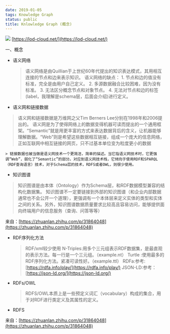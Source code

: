 ```yaml
---
date: 2019-01-05
tags: Knowledge Graph
status: public
title: Knlowledge Graph (概念)
---
```



![](./_image/lod-cloud-sm.jpg)
[https://lod-cloud.net/](https://lod-cloud.net/)

一、概念

+ 语义网络

    > 语义网络是由Quillian于上世纪60年代提出的知识表达模式，其用相互连接的节点和边来表示知识。 
    > 语义网络的缺点： 1. 节点和边的值没有标准，完全是由用户自己定义。 2. 多源数据融合比较困难，因为没有标准。 3. 无法区分概念节点和对象节点。 4. 无法对节点和边的标签(label，我理解是schema层，后面会介绍)进行定义。

+ 语义网和链接数据
> 语义网和链接数据是万维网之父Tim Berners Lee分别在1998年和2006提出的。
> 语义网是为了使得网络上的数据变得机器可读而提出的一个通用框架。“Semantic”就是用更丰富的方式来表达数据背后的含义，让机器能够理解数据。“Web”则是希望这些数据相互链接，组成一个庞大的信息网络，正如互联网中相互链接的网页，只不过基本单位变为粒度更小的数据

    > 链接数据也被当做是语义网技术一个更简洁，简单的描述。当它指语义网技术时，它更强调“Web”，弱化了“Semantic”的部分。对应到语义网技术栈，它倾向于使用RDF和SPARQL（RDF查询语言）技术，对于Schema层的技术，RDFS或者OWL，则很少使用。

+ 知识图谱
> 知识图谱是由本体（Ontology）作为Schema层，和RDF数据模型兼容的结构化数据集。
> 知识图谱不一定要链接到外部的知识图谱（和企业内部数据通常也不会公开一个道理），更强调有一个本体层来定义实体的类型和实体之间的关系。另外，知识图谱数据质量要求比较高且容易访问，能够提供面向终端用户的信息服务（查询、问答等等）

来自：[https://zhuanlan.zhihu.com/p/31864048](https://zhuanlan.zhihu.com/p/31864048)

+ RDF序列化方法
    >  RDF/xml较少使用
    > N-Triples:用多个三元组表示RDF数据集，是最直观的表示方法。每一行是一个三元组。（example.nt）
    > Turtle :使用最多的RDF序列化方法。紧凑可读性好。（example.ttl）
    > RDFa:参考: [https://rdfa.info/play/](https://rdfa.info/play/)
    > JSON-LD:参考：[https://json-ld.org/](https://json-ld.org/)
   
+ RDFs/OWL
    > RDFS/OWL本质上是一些预定义词汇（vocabulary）构成的集合，用于对RDF进行类定义及其属性的定义。

+ RDFS
    > 
    > 

来自：[https://zhuanlan.zhihu.com/p/31864048](https://zhuanlan.zhihu.com/p/31864048)












